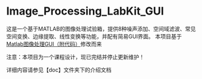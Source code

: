 # Image_Processing_LabKit_GUI
这是一个基于MATLAB的图像处理试验箱，提供8种噪声添加、空间域滤波、常见空间变换、边缘提取、线性变换等功能，并配有简易GUI界面。
本项目基于[Matlab图像处理GUI（附代码）](https://www.bilibili.com/video/BV1pL4y1h7eu)修改而来

注意：本项目为一个课程设计，现已完结并停止更新维护！

详细内容请参见【doc】文件夹下的介绍文档
